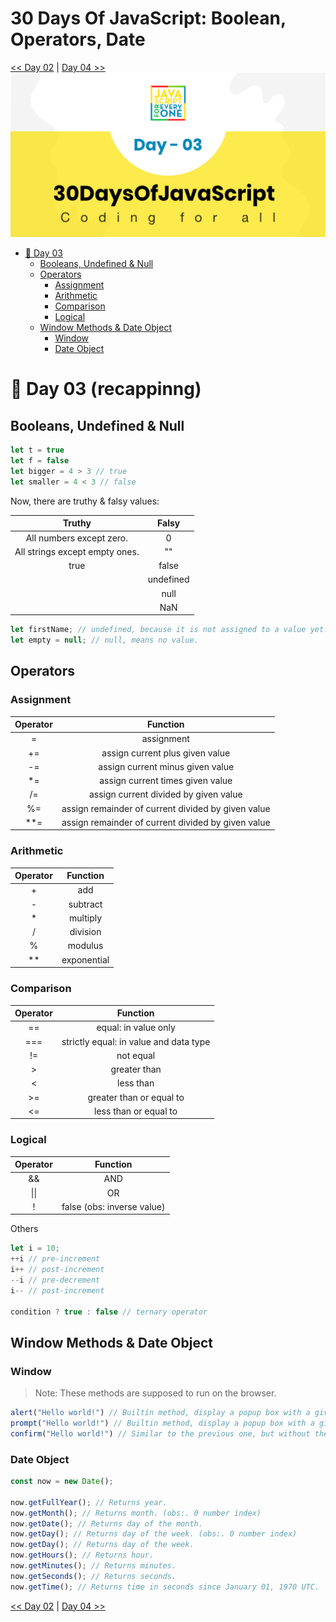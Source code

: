 # 30 Days Of JavaScript: Boolean, Operators, Date
[<< Day 02](../Day%2002/readme.md) | [Day 04 >>](../Day%2004/readme.md)
![Thirty Days Of Javascript](../images//day_03.png)

- [📔 Day 03](#📔-day-03-recappinng)
    - [Booleans, Undefined & Null](#booleans-undefined--null)
    - [Operators](#operators)
        - [Assignment](#assignment)
        - [Arithmetic](#arithmetic)
        - [Comparison](#comparison)
        - [Logical](#logical)
    - [Window Methods & Date Object](#window-methods--date-object)
        - [Window](#window)
        - [Date Object](#date-object)

# 📔 Day 03 (recappinng)
## Booleans, Undefined & Null
```js
let t = true
let f = false
let bigger = 4 > 3 // true
let smaller = 4 < 3 // false
```

Now, there are truthy & falsy values:

| Truthy | Falsy |
| :---: | :-------------------------------------: |
| All numbers except zero.  |   0 |
| All strings except empty ones.  | "" |
| true  | false |
|   | undefined |
|   | null |
|   | NaN |

```js
let firstName; // undefined, because it is not assigned to a value yet.
let empty = null; // null, means no value.
```

## Operators
### Assignment
| Operator | Function |
| :------: | :------: |
| =  |   assignment |
| +=  |   assign current plus given value |
| -=  |   assign current minus given value |
| *=  |   assign current times given value |
| /=  |   assign current divided by given value |
| %=  |   assign remainder of current divided by given value |
| **=  |   assign remainder of current divided by given value |

### Arithmetic
| Operator | Function |
| :------: | :------: |
| + |   add |
| - |  subtract |
| * |   multiply |
| / |   division |
| % |   modulus |
| ** |   exponential |

### Comparison
| Operator | Function |
| :------: | :------: |
| == |   equal: in value only |
| === |   strictly equal: in value and data type |
| != |   not equal |
| > |   greater than |
| < |   less than |
| >= |   greater than or equal to |
| <= |   less than or equal to |

### Logical
| Operator | Function |
| :------: | :------: |
| && |   AND |
| \|\| |   OR |
| ! |   false (obs: inverse value) |

Others
```js
let i = 10;
++i // pre-increment
i++ // post-increment
--i // pre-decrement
i-- // post-increment

condition ? true : false // ternary operator
```
## Window Methods & Date Object
### Window
> Note: These methods are supposed to run on the browser.

```js
alert("Hello world!") // Builtin method, display a popup box with a given message and an 'Ok' button before loading the page.
prompt("Hello world!") // Builtin method, display a popup box with a given message, an input, an 'Ok' and a 'Cancel' button before loading the page.
confirm("Hello world!") // Similar to the previous one, but without the input.
```

### Date Object

```js
const now = new Date();

now.getFullYear(); // Returns year.
now.getMonth(); // Returns month. (obs:. 0 number index)
now.getDate(); // Returns day of the month.
now.getDay(); // Returns day of the week. (obs:. 0 number index)
now.getDay(); // Returns day of the week.
now.getHours(); // Returns hour.
now.getMinutes(); // Returns minutes.
now.getSeconds(); // Returns seconds.
now.getTime(); // Returns time in seconds since January 01, 1970 UTC.
```

[<< Day 02](../Day%2002/readme.md) | [Day 04 >>](../Day%2004/readme.md)